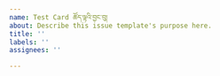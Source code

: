 ```yaml
---
name: Test Card ཚོད་ལྟའི་བྱང་བུ།
about: Describe this issue template's purpose here.
title: ''
labels: ''
assignees: ''

---
```



